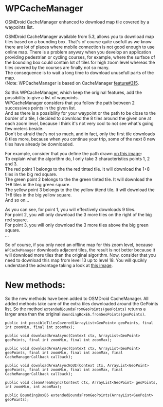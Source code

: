 # WPCacheManager
OSMDroid CacheManager enhanced to download map tile covered by a waypoints list.

OSMDroid CacheManager available from 5.3, allows you to download map tiles based on a bounding box.
That's of course quite usefull as we know there are lot of places where mobile connection is not good enough to use online map.
There is a problem anyway when you develop an application providing pedestrian or cycling courses, for example, 
where the surface of the bounding box could contain lot of tiles for high zoom level whereas the tiles 
covered by the courses are finally not so many.  
The consequence is to wait a long time to download unusefull parts of the map.  
(Note: WPCacheManager is based on CacheManager [feature#315](https://github.com/osmdroid/osmdroid/issues/315).  

So this WPCacheManager, which keep the original features, add the possibility to give a list of waypoints.  
WPCacheManager considers that you follow the path between 2 successives points in the given list.  
And as there is a possibility for your waypoint or the path to be close to the border of a tile, I decided to
download the 8 tiles around the given one at each zoom level, because I think it's not very cool to not see what's going 
few meters beside.  
Don't be afraid that's not so much, and in fact, only the first tile downloads 8 tiles more, because when you continue your trip,
some of the next 8 new tiles have already be downloaded.  

For example, consider that you define the path drawn [on this image](http://i.imgur.com/Vxf9Z06.jpg):  
To explain what the algorithm do, I only take 3 characteristics points 1, 2 and 3.  
The red point 1 belongs to the the red tinted tile. It will download the 1+8 tiles in the big red square.  
The green point 2 belongs to the the green tinted tile. It will download the 1+8 tiles in the big green square.  
The yellow point 3 belongs to the the yellow titend tile. It will download the 1+8 tiles in the big yellow square.  
And so on...

As you can see, for point 1, you will effectively downloads 9 tiles.  
For point 2, you will only download the 3 more tiles on the right of the big red square.  
For point 3, you will only download the 3 more tiles above the big green square.  
...

So of course, if you only need an offline map for this zoom level, because `WPCacheManager` downloads adjacent tiles, the result is not better because it will download more tiles than the original algorithm.
Now, consider that you need to download this map from level 13 up to level 18. You will qucikly understand the advantage taking a look at [this image](http://i.imgur.com/vHscexp).
  
# New methods:
So the new methods have been added to OSMDroid CacheManager. All added methods take care of the extra tiles downloaded 
around the GePoints list. So the method `extendedBoundsFromGeoPoints(geoPoints)` returns a larger area than the original `BoundingBoxE6.fromGeoPoints(geoPoints)`.

    public int possibleTilesCovered(ArrayList<GeoPoint> geoPoints, final int zoomMin, final int zoomMax);
    
    public void downloadAreaAsync(Context ctx, ArrayList<GeoPoint> geoPoints, final int zoomMin, final int zoomMax);
    
    public void downloadAreaAsync(Context ctx, ArrayList<GeoPoint> geoPoints, final int zoomMin, final int zoomMax, final CacheManagerCallback callback);
    
    public void downloadAreaAsyncNoUI(Context ctx, ArrayList<GeoPoint> geoPoints, final int zoomMin, final int zoomMax, final CacheManagerCallback callback);

    public void cleanAreaAsync(Context ctx, ArrayList<GeoPoint> geoPoints, int zoomMin, int zoomMax);
    
    public BoundingBoxE6 extendedBoundsFromGeoPoints(ArrayList<GeoPoint> geoPoints);
    

